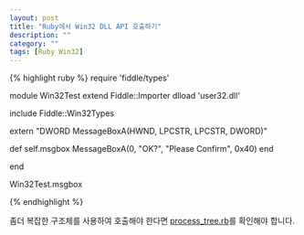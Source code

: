 ```yaml
---
layout: post
title: "Ruby에서 Win32 DLL API 호출하기" 
description: ""
category: ""
tags: [Ruby Win32]
---
```


{% highlight ruby %}
require 'fiddle/types'

module Win32Test
  extend Fiddle::Importer
  dlload 'user32.dll'

  include Fiddle::Win32Types

  extern "DWORD MessageBoxA(HWND, LPCSTR, LPCSTR, DWORD)"

  def self.msgbox
    MessageBoxA(0, "OK?", "Please Confirm", 0x40)
  end

end

Win32Test.msgbox

{% endhighlight %}

좀더 복잡한 구조체를 사용하여 호출해야 한다면 [process_tree.rb](https://github.com/unak/mswin-build/blob/master/lib/mswin-build/process_tree.rb)를 확인해야 합니다.
